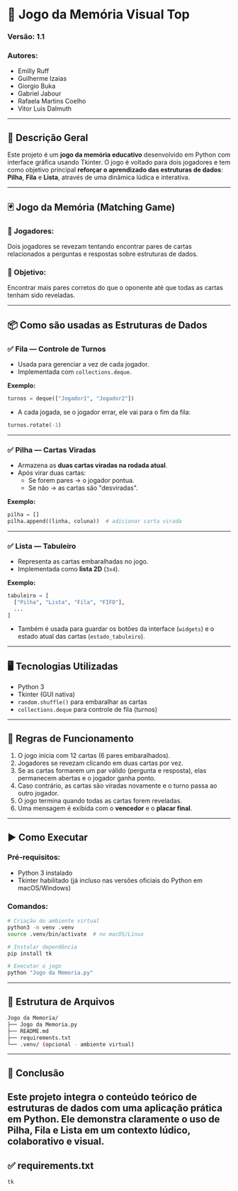 
# 🧠 Jogo da Memória Visual Top

### Versão: 1.1  
### Autores:
- Emilly Ruff  
- Guilherme Izaias  
- Giorgio Buka  
- Gabriel Jabour  
- Rafaela Martins Coelho  
- Vitor Luis Dalmuth  

---

## 📘 Descrição Geral

Este projeto é um **jogo da memória educativo** desenvolvido em Python com interface gráfica usando Tkinter. O jogo é voltado para dois jogadores e tem como objetivo principal **reforçar o aprendizado das estruturas de dados**: **Pilha**, **Fila** e **Lista**, através de uma dinâmica lúdica e interativa.

---

## 🃏 Jogo da Memória (Matching Game)

### 👥 Jogadores:
Dois jogadores se revezam tentando encontrar pares de cartas relacionados a perguntas e respostas sobre estruturas de dados.

### 🎯 Objetivo:
Encontrar mais pares corretos do que o oponente até que todas as cartas tenham sido reveladas.

---

## 📦 Como são usadas as Estruturas de Dados

### ✅ Fila — Controle de Turnos

- Usada para gerenciar a vez de cada jogador.
- Implementada com `collections.deque`.

**Exemplo:**
```python
turnos = deque(["Jogador1", "Jogador2"])
```

- A cada jogada, se o jogador errar, ele vai para o fim da fila:

```python
turnos.rotate(-1)
```

---

### ✅ Pilha — Cartas Viradas

- Armazena as **duas cartas viradas na rodada atual**.
- Após virar duas cartas:
  - Se forem pares → o jogador pontua.
  - Se não → as cartas são "desviradas".

**Exemplo:**
```python
pilha = []
pilha.append((linha, coluna))  # adicionar carta virada
```

---

### ✅ Lista — Tabuleiro

- Representa as cartas embaralhadas no jogo.
- Implementada como **lista 2D** (`3x4`).

**Exemplo:**
```python
tabuleiro = [
  ["Pilha", "Lista", "Fila", "FIFO"],
  ...
]
```

- Também é usada para guardar os botões da interface (`widgets`) e o estado atual das cartas (`estado_tabuleiro`).

---

## 🖥️ Tecnologias Utilizadas

- Python 3
- Tkinter (GUI nativa)
- `random.shuffle()` para embaralhar as cartas
- `collections.deque` para controle de fila (turnos)

---

## 🧮 Regras de Funcionamento

1. O jogo inicia com 12 cartas (6 pares embaralhados).
2. Jogadores se revezam clicando em duas cartas por vez.
3. Se as cartas formarem um par válido (pergunta e resposta), elas permanecem abertas e o jogador ganha ponto.
4. Caso contrário, as cartas são viradas novamente e o turno passa ao outro jogador.
5. O jogo termina quando todas as cartas forem reveladas.
6. Uma mensagem é exibida com o **vencedor** e o **placar final**.

---

## ▶️ Como Executar

### Pré-requisitos:

- Python 3 instalado
- Tkinter habilitado (já incluso nas versões oficiais do Python em macOS/Windows)

### Comandos:

```bash
# Criação do ambiente virtual
python3 -m venv .venv
source .venv/bin/activate  # no macOS/Linux

# Instalar dependência
pip install tk

# Executar o jogo
python "Jogo da Memoria.py"
```

---

## 📁 Estrutura de Arquivos

```bash
Jogo da Memoria/
├── Jogo da Memoria.py
├── README.md
├── requirements.txt
└── .venv/ (opcional - ambiente virtual)
```

---

## 🧠 Conclusão

Este projeto integra o conteúdo teórico de estruturas de dados com uma aplicação prática em Python. Ele demonstra claramente o uso de **Pilha, Fila e Lista** em um contexto lúdico, colaborativo e visual.
---

## ✅ requirements.txt

```txt
tk
```
